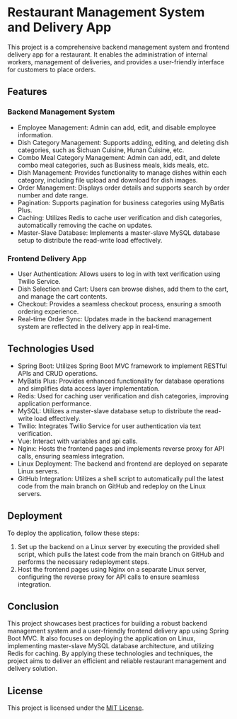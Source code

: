 # Restaurant Management System and Delivery App

This project is a comprehensive backend management system and frontend delivery app for a restaurant. It enables the administration of internal workers, management of deliveries, and provides a user-friendly interface for customers to place orders.

## Features

### Backend Management System
- Employee Management: Admin can add, edit, and disable employee information.
- Dish Category Management: Supports adding, editing, and deleting dish categories, such as Sichuan Cuisine, Hunan Cuisine, etc.
- Combo Meal Category Management: Admin can add, edit, and delete combo meal categories, such as Business meals, kids meals, etc.
- Dish Management: Provides functionality to manage dishes within each category, including file upload and download for dish images.
- Order Management: Displays order details and supports search by order number and date range.
- Pagination: Supports pagination for business categories using MyBatis Plus.
- Caching: Utilizes Redis to cache user verification and dish categories, automatically removing the cache on updates.
- Master-Slave Database: Implements a master-slave MySQL database setup to distribute the read-write load effectively.

### Frontend Delivery App
- User Authentication: Allows users to log in with text verification using Twilio Service.
- Dish Selection and Cart: Users can browse dishes, add them to the cart, and manage the cart contents.
- Checkout: Provides a seamless checkout process, ensuring a smooth ordering experience.
- Real-time Order Sync: Updates made in the backend management system are reflected in the delivery app in real-time.

## Technologies Used
- Spring Boot: Utilizes Spring Boot MVC framework to implement RESTful APIs and CRUD operations.
- MyBatis Plus: Provides enhanced functionality for database operations and simplifies data access layer implementation.
- Redis: Used for caching user verification and dish categories, improving application performance.
- MySQL: Utilizes a master-slave database setup to distribute the read-write load effectively.
- Twilio: Integrates Twilio Service for user authentication via text verification.
- Vue: Interact with variables and api calls.
- Nginx: Hosts the frontend pages and implements reverse proxy for API calls, ensuring seamless integration.
- Linux Deployment: The backend and frontend are deployed on separate Linux servers.
- GitHub Integration: Utilizes a shell script to automatically pull the latest code from the main branch on GitHub and redeploy on the Linux servers.

## Deployment
To deploy the application, follow these steps:
1. Set up the backend on a Linux server by executing the provided shell script, which pulls the latest code from the main branch on GitHub and performs the necessary redeployment steps.
2. Host the frontend pages using Nginx on a separate Linux server, configuring the reverse proxy for API calls to ensure seamless integration.

## Conclusion
This project showcases best practices for building a robust backend management system and a user-friendly frontend delivery app using Spring Boot MVC. It also focuses on deploying the application on Linux, implementing master-slave MySQL database architecture, and utilizing Redis for caching. By applying these technologies and techniques, the project aims to deliver an efficient and reliable restaurant management and delivery solution.

## License
This project is licensed under the [MIT License](LICENSE).
